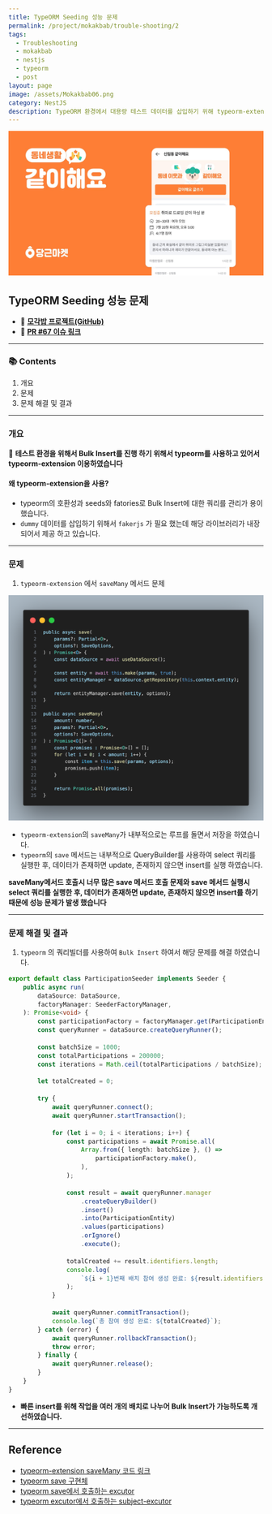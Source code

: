 ```yaml
---
title: TypeORM Seeding 성능 문제
permalink: /project/mokakbab/trouble-shooting/2
tags:
  - Troubleshooting
  - mokakbab
  - nestjs
  - typeorm
  - post
layout: page
image: /assets/Mokakbab06.png
category: NestJS
description: TypeORM 환경에서 대용량 테스트 데이터를 삽입하기 위해 typeorm-extension의 saveMany 메서드를 사용했으나, 내부적으로 반복 호출되는 save 로직이 각각 SELECT → INSERT/UPDATE 쿼리를 발생시켜 성능 병목이 발생했습니다. 이를 해결하기 위해 QueryBuilder를 이용한 batch 단위의 Bulk Insert 방식으로 변경했으며, 트랜잭션을 적용해 성능과 안정성을 확보했습니다. 이로써 대량의 더미 데이터를 효율적으로 생성할 수 있는 시딩 구조를 구축할 수 있었습니다.
---
```


![](/assets/Mokakbab06.png)

## TypeORM Seeding 성능 문제

- 🐙 **[모각밥 프로젝트(GitHub)](https://github.com/f-lab-edu/Mokakbab)** 
- 🔗 **[PR #67 이슈 링크](https://github.com/f-lab-edu/Mokakbab/pull/67)** 

---

### 📚 Contents

1. 개요
2. 문제
3. 문제 해결 및 결과

---

### 개요

**테스트 환경을 위해서 Bulk Insert를 진행 하기 위해서 typeorm를 사용하고 있어서 typeorm-extension 이용하였습니다** 

#### 왜 typeorm-extension을 사용?

- typeorm의 호환성과 seeds와 fatories로 Bulk Insert에 대한 쿼리를 관리가 용이 했습니다.
- `dummy` 데이터를 삽입하기 위해서 `fakerjs` 가 필요 했는데 해당 라이브러리가 내장되어서 제공 하고 있습니다.


---

### 문제

1. `typeorm-extension` 에서 `saveMany` 메서드 문제

![](/assets/Mokakbab07.png)

- `typeorm-extension`의 `saveMany`가 내부적으로는 루프를 돌면서 저장을 하였습니다.
- `typeorm`의 `save` 메서드는 내부적으로 QueryBuilder를 사용하여 select 쿼리를 실행한 후, 데이터가 존재하면 update, 존재하지 않으면 insert를 실행 하였습니다.

**saveMany메서드 호출시 너무 많은 save 메서드 호출 문제와 save 메서드 실행시 select 쿼리를 실행한 후, 데이터가 존재하면 update, 존재하지 않으면 insert를 하기 때문에 성능 문제가 발생 했습니다** 

---

### 문제 해결 및 결과

1. `typeorm` 의 쿼리빌더를 사용하여 `Bulk Insert` 하여서 해당 문제를 해결 하였습니다.

```ts
export default class ParticipationSeeder implements Seeder {
    public async run(
        dataSource: DataSource,
        factoryManager: SeederFactoryManager,
    ): Promise<void> {
        const participationFactory = factoryManager.get(ParticipationEntity);
        const queryRunner = dataSource.createQueryRunner();

        const batchSize = 1000;
        const totalParticipations = 200000;
        const iterations = Math.ceil(totalParticipations / batchSize);

        let totalCreated = 0;

        try {
            await queryRunner.connect();
            await queryRunner.startTransaction();

            for (let i = 0; i < iterations; i++) {
                const participations = await Promise.all(
                    Array.from({ length: batchSize }, () =>
                        participationFactory.make(),
                    ),
                );

                const result = await queryRunner.manager
                    .createQueryBuilder()
                    .insert()
                    .into(ParticipationEntity)
                    .values(participations)
                    .orIgnore()
                    .execute();

                totalCreated += result.identifiers.length;
                console.log(
                    `${i + 1}번째 배치 참여 생성 완료: ${result.identifiers.length}`,
                );
            }

            await queryRunner.commitTransaction();
            console.log(`총 참여 생성 완료: ${totalCreated}`);
        } catch (error) {
            await queryRunner.rollbackTransaction();
            throw error;
        } finally {
            await queryRunner.release();
        }
    }
}
```

- **빠른 insert를 위해 작업을 여러 개의 배치로 나누어 Bulk Insert가 가능하도록 개선하였습니다.** 

---

## Reference

- [typeorm-extension saveMany 코드 링크](https://github.com/tada5hi/typeorm-extension/blob/cf8e640d8a65a28e0d18ea16161f8663af4f2d82/src/seeder/factory/module.ts#L76)
- [typeorm save 구현체](https://github.com/typeorm/typeorm/blob/19a6954d8b80ef23f0c3fb759c470c6a946d41a2/src/entity-manager/EntityManager.ts#L404)
- [typeorm save에서 호출하는 excutor](https://github.com/typeorm/typeorm/blob/master/src/persistence/EntityPersistExecutor.ts)
- [typeorm excutor에서 호출하는 subject-excutor](https://github.com/typeorm/typeorm/blob/19a6954d8b80ef23f0c3fb759c470c6a946d41a2/src/persistence/SubjectExecutor.ts)
